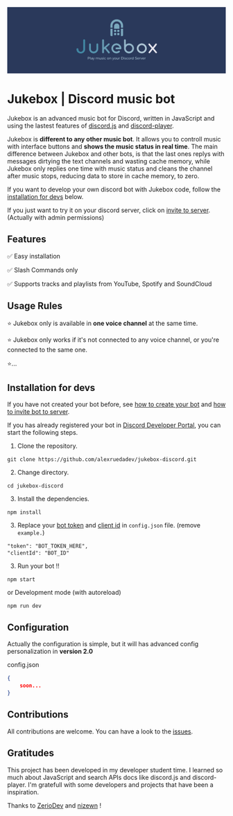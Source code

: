 <img src="src/assets/images/banner.png"/>

# Jukebox | Discord music bot

Jukebox is an advanced music bot for Discord, written in JavaScript and using the lastest features of [discord.js](https://discord.js.org) and [discord-player](https://discord-player.js.org).

Jukebox is **different to any other music bot**. It allows you to controll music with interface buttons and **shows the music status in real time**. The main difference between Jukebox and other bots, is that the last ones replys with messages dirtying the text channels and wasting cache memory, while Jukebox only replies one time with music status and cleans the channel after music stops, reducing data to store in cache memory, to zero.

If you want to develop your own discord bot with Jukebox code, follow the [installation for devs](#installation-for-devs) below.

If you just want to try it on your discord server, click on [invite to server](https://discord.com/api/oauth2/authorize?client_id=1011658447378448485&permissions=8&scope=bot). (Actually with admin permissions)

## Features

✅ Easy installation

✅ Slash Commands only

✅ Supports tracks and playlists from YouTube, Spotify and SoundCloud

## Usage Rules

⭐ Jukebox only is available in **one voice channel** at the same time.

⭐ Jukebox only works if it's not connected to any voice channel, or you're connected to the same one.

⭐...

## Installation for devs

If you have not created your bot before, see [how to create your bot](https://discordjs.guide/preparations/setting-up-a-bot-application.html#creating-your-bot) and [how to invite bot to server](https://discordjs.guide/preparations/adding-your-bot-to-servers.html#bot-invite-links).

If you has already registered your bot in [Discord Developer Portal](https://discord.com/developers/docs), you can start the following steps. 

1. Clone the repository.

````
git clone https://github.com/alexruedadev/jukebox-discord.git
````

2. Change directory.
````
cd jukebox-discord
````

3. Install the dependencies.
````
npm install
````

3. Replace your [bot token]() and [client id]() in `config.json` file. (remove `example.`)
````
"token": "BOT_TOKEN_HERE",
"clientId": "BOT_ID"
````


3. Run your bot !!
````
npm start
````
or Development mode (with autoreload)
````
npm run dev
````

## Configuration

Actually the configuration is simple, but it will has advanced config personalization in **version 2.0**

config.json
````json
{
    soon...
}
````
## Contributions

All contributions are welcome. You can have a look to the [issues](https://github.com/alexruedadev/jukebox-discord/issues).

## Gratitudes

This project has been developed in my developer student time. I learned so much about JavaScript and search APIs docs like discord.js and discord-player. I'm gratefull with some developers and projects that have been a inspiration.

Thanks to [ZerioDev](https://github.com/ZerioDev) and [nizewn](https://github.com/nizewn) !

